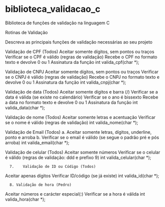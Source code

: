 # biblioteca_validacao_c
Biblioteca de funções de validação na linguagem C

Rotinas de Validação

Descreva as principais funções de validação necessárias ao seu projeto

Validação de CPF (Todos)
Aceitar somente dígitos, sem pontos ou traços
Verificar se o CPF é válido (regras de validação)
Recebe o CPF no formato texto e devolve 0 ou 1
Assinatura da função
int valida_cpf(char *);

Validação de CNPJ
Aceitar somente dígitos, sem pontos ou traços
Verificar se o CNPJ é válido (regras de validação)
Recebe o CNPJ no formato texto e devolve 0 ou 1
Assinatura da função
int valida_cnpj(char *);

Validação de data  (Todos)
Aceitar somente dígitos e barra (/)
Verificar se a data é válida (se existe no calendário)
Verificar se o ano é bissexto
Recebe a data no formato texto e devolve 0 ou 1
Assinatura da função
int valida_data(char *);



Validação de nome (Todos)
Aceitar somente letras e acentuação
Verificar se o nome é válido (regras de validação) 
int valida_nome(char *); 

Validação de Email (Todos)
      a. Aceitar somente letras, dígitos, underline, ponto e arroba
      b. Verificar se o email é válido (se segue o padrão pré e pós arroba)
	int valida_email(char *);

Validação de celular (Todos)
Aceitar somente números
Verificar se o celular é válido (regras de validação: ddd e prefixo 9)
int valida_celular(char *);

      7.  	Validação de ID ou Código (Todos)
Aceitar apenas dígitos
Verificar ID/código (se já existe)
int valida_id(char *);

      8. Validação de hora (Pedro)
Aceitar números e carácter especial(:)
Verificar se a hora é válida
int valida_hora(char *);         
